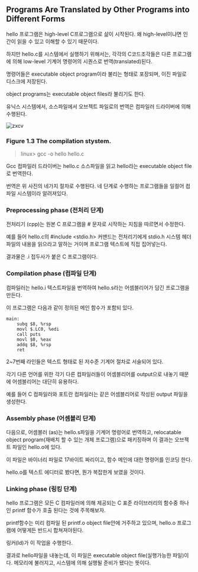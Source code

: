 ## Programs Are Translated by Other Programs into Different Forms

hello 프로그램은 high-level C프로그램으로 삶이 시작된다. 왜 high-level이냐면 인간이 읽을 수 있고 이해할 수 있기 때문이다.

하지만 hello.c를 시스템에서 실행하기 위해서는, 각각의 C코드조각들은 다른 프로그램에 의해 low-level 기계어 명령어의 시퀀스로 번역(translated)된다.

명령어들은 executable object program이라 불리는 형태로 포장되며, 이진 파일로 디스크에 저장된다.

object programs는 executable object files라 불리기도 한다.

유닉스 시스템에서, 소스파일에서 오브젝트 파일로의 번역은 컴파일러 드라이버에 의해 수행된다.

![zxcv](https://user-images.githubusercontent.com/42995061/95346055-5ff80980-08f6-11eb-8879-907a0f1ca7fd.png)

### Figure 1.3 The compilation stystem.

> linux> gcc -o hello hello.c

Gcc 컴파일러 드라이버는 hello.c 소스파일을 읽고 hello라는 executable object file로 번역한다.

번역은 위 사진의 네가지 절차로 수행된다. 네 단계로 수행하는 프로그램들을 일컬어 컴파일 시스템이라 알려져있다.

### Preprocessing phase (전처리 단계)

전처리기 (cpp)는 원본 C 프로그램을 # 문자로 시작하는 지침을 따르면서 수정한다.

예를 들어 hello.c의 #include <stdio.h> 커맨드는 전처리기에게 stdio.h 시스템 헤더파일의 내용을 읽으라고 말하는 거이며 프로그램 텍스트에 직접 집어넣는다.

결과물은 .i 접두사가 붙은 C 프로그램이다.

### Compilation phase (컴파일 단계)

컴파일러는 hello.i 텍스트파일을 번역하여 hello.s라는 어셈블리어가 담긴 프로그램을 만든다. 

이 프로그램은 다음과 같이 정의된 메인 함수가 포함되 있다.

``` assembly
main:
    subq $8, %rsp
    movl $.LC0, %edi
    call puts
    movl $0, %eax
    addq $8, %rsp
    ret
```

2~7번째 라인들은 텍스트 형태로 된 저수준 기계어 절차로 서술되어 있다.

각기 다른 언어를 위한 각기 다른 컴파일러들이 어셈블리어를 output으로 내놓기 때문에 어셈블리어는 대단히 유용하다.

예를 들어 C 컴파일러와 포트란 컴파일러는 같은 어셈블리어로 작성된 output 파일을 생성한다.

### Assembly phase (어셈블리 단계)

다음으로, 어셈블러 (as)는 hello.s파일을 기계어 명령어로 번역하고, relocatable object program(재배치 할 수 있는 개체 프로그램)으로 패키징하며 이 결과는 오브젝트 파일인 hello.o에 있다.

이 파일은 바이너리 파일로 17바이트 짜리이고, 함수 메인에 대한 명령어를 인코딩 한다.

hello.o를 텍스트 에디터로 봤다면, 뭔가 복잡한게 보였을 것이다.

### Linking phase (링킹 단계)

hello 프로그램은 모든 C 컴파일러에 의해 제공되는 C 표준 라이브러리의 함수중 하나인 printf 함수가 호출 된다는 것에 주목해보자.

printf함수는 미리 컴파일 된 printf.o object file안에 거주하고 있으며, hello.o 프로그램에 어떻게든 반드시 합쳐져야된다.

링커(ld)가 이 작업을 수행한다.

결과로 hello파일을 내놓는데, 이 파일은 executable object file(실행가능한 파일)이다.
메모리에 불러지고, 시스템에 의해 실행될 준비가 됐다는 뜻이다.